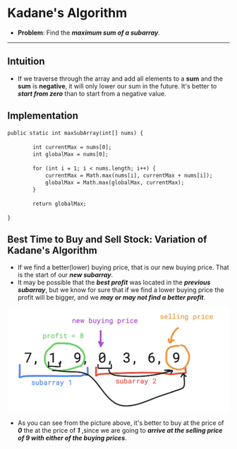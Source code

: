# Kadane's Algorithm

- **Problem**: Find the ***maximum sum of a subarray***.

---

## Intuition

- If we traverse through the array and add all elements to a **sum** and the **sum** is **negative**, it will only lower our sum in the future. It's better to ***start from zero*** than to start from a negative value.

## Implementation

    public static int maxSubArray(int[] nums) {

            int currentMax = nums[0];
            int globalMax = nums[0];
    
            for (int i = 1; i < nums.length; i++) {
                currentMax = Math.max(nums[i], currentMax + nums[i]);
                globalMax = Math.max(globalMax, currentMax);
            }
    
            return globalMax;

    }

## Best Time to Buy and Sell Stock: Variation of Kadane's Algorithm

- If we find a better(lower) buying price, that is our new buying price. That is the start of our ***new subarray***.
- It may be possible that the ***best profit*** was located in the ***previous subarray***, but we know for sure that if we find a lower buying price the profit will be bigger, and we ***may or may not find a better profit***.
  
![RemoveDuplicates](images/kadane.png)

- As you can see from the picture above, it's better to buy at the price of ***0*** the at the price of ***1*** ,since we are going to ***arrive at the selling price of 9 with either of the buying prices***.